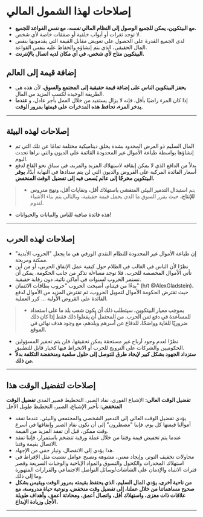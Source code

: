 # إصلاحات لهذا الشمول المالي
* **مع البيتكوين، يمكن للجميع الوصول إلى النظام المالي *نفسه*، مع *نفس* القواعد للجميع.**
* لا توجد ثغرات أو أبواب خلفية أو صفقات خاصة لأي شخص.
* لدى الجميع القدرة على الحصول على تعويض مقابل القيمة التي يقدمونها بنفس المال الحقيقي، الذي يتم إنشاؤه والحفاظ عليه بنفس القواعد.
* **البيتكوين متاح لأي شخص، في أي مكان لديه اتصال بالإنترنت.**

## إضافة قيمة إلى العالم
* **يحفز البيتكوين الناس على إضافة قيمة حقيقية إلى المجتمع والسوق،** لأن هذه هي الطريقة الوحيدة لكسب المزيد من المال.
* إذا كان المرء راضيًا بأقل، فإنه لا يزال يستفيد من خلال العمل بأجر عادل، و **عندما يدخر المرء، تحافظ هذه المدخرات على قيمتها بمرور الوقت.**

---
## إصلاحات لهذه البيئة
* المال السليم ذو العرض المحدود بشدة يخلق ديناميكية مختلفة تمامًا عن تلك التي تم إنشاؤها بواسطة طباعة الأموال غير المحدودة القائمة على الديون والتي نراها تحدث اليوم.
* بدلاً من الدافع الذي لا يمكن إيقافه لاستهلاك المزيد والمزيد، في سباق نحو القاع لدفع أسعار الفائدة المركبة على القروض والديون التي لن يتم سدادها في النهاية أبدًا، **يوفر البيتكوين مخرجًا إلى عالم يُسعى فيه إلى تفضيل الوقت المنخفض.**
>* يتم **استبدال التدمير البيئي المتفشي باستهلاك أقل، ونفايات أقل، ونهج مدروس للإنتاج،** حيث يقرر السوق ما الذي يحمل قيمة حقيقية، وبالتالي يتم بناء الأشياء لتدوم.
* هذه فائدة صافية للناس والنباتات والحيوانات!
---
## إصلاحات لهذه الحرب
* إن طباعة الأموال غير المحدودة للنظام النقدي الورقي هي ما يجعل "الحروب الأبدية" ممكنة ومربحة.
* نظرًا لأن الناس في الغالب في الظلام حول كيفية عمل الإنفاق الحربي، أو من أين تأتي الأموال المخصصة للحرب، فلا توجد مساءلة تذكر من جانب الحكومة. يمكن أن تستمر الحروب لسنوات في أماكن نائية، دون رقابة حقيقية.
* بدءًا من فيتنام، أصبحت الحروب "حروب بطاقات الائتمان" (h/t @AlexGladstein)، حيث تقترض الحكومة الأموال لتمويل الحروب، ثم تقترض المزيد من الأموال لدفع الفائدة على القروض الأولية ... كرر العملية.
>* **بموجب معيار البيتكوين، سيتطلب ذلك أن يكون شعب بلد ما على استعداد للمساعدة في دفع ثمن الحرب. من المحتمل أن يفعلوا ذلك فقط إذا كان ذلك ضروريًا للغاية وواضحًا، للدفاع عن أسرهم وبلدهم، مع وجود هدف نهائي في الموقع.**
* نظرًا لعدم وجود أرباح غير مستحقة يمكن تحقيقها، فلن يتم تحفيز المسؤولين الحكوميين والشركات على الترويج للحرب أو الانخراط فيها كخيار قابل للتطبيق.
* **ستزداد الجهود بشكل كبير لإيجاد طرق للتوصل إلى حلول سلمية ومنخفضة التكلفة بدلاً من ذلك.**
---
## إصلاحات لتفضيل الوقت هذا

**تفضيل الوقت العالي:** الإشباع الفوري، نفاد الصبر، التخطيط قصير المدى
**تفضيل الوقت المنخفض:** تأخير الإشباع، الصبر، التخطيط طويل الأجل

* يؤدي تفضيل الوقت العالي إلى التدمير الشخصي والمجتمعي والبيئي. عندما تفقد أموالنا قيمتها كل يوم، فإننا "مضطرون" إلى أن نكون نفاد الصبر وإنفاقها في أسرع وقت ممكن، قبل أن تفقد المزيد من القيمة.
* عندما يتم تخفيض قيمة وقتنا من خلال عملة ورقية تتضخم باستمرار، فإننا نفقد الاتصال بقيمة وقتنا.
* هذا يؤدي إلى الانفصال، وتيار خفي من الإجهاد.
* محاولات تخفيف التوتر، وإيجاد معنى، مشوهة وتصبح عوامل تشتيت مثل الإفراط في استهلاك المخدرات والكحول والتسوق والمواد الإباحية والوجبات السريعة وقصر فترات الانتباه والإدمان على الشاشات/وسائل التواصل الاجتماعي والقرارات المتهورة وما إلى ذلك.
* **من ناحية أخرى، يؤدي المال السليم، الذي يحتفظ بقيمته بمرور الوقت ويقيس بشكل صحيح مساهماتنا من خلال عملنا، إلى تفضيل وقت منخفض، ونوعية حياة مدروسة، مع علاقات ذات مغزى، واستهلاك أقل، واتصال أعمق، ومحادثة أعمق، وأهداف طويلة الأجل وزيادة الإبداع.**
---
